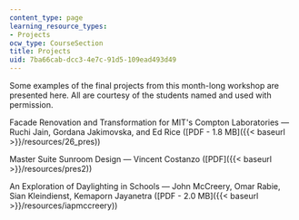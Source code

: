 ```yaml
---
content_type: page
learning_resource_types:
- Projects
ocw_type: CourseSection
title: Projects
uid: 7ba66cab-dcc3-4e7c-91d5-109ead493d49
---
```


Some examples of the final projects from this month-long workshop are presented here. All are courtesy of the students named and used with permission.

Facade Renovation and Transformation for MIT's Compton Laboratories — Ruchi Jain, Gordana Jakimovska, and Ed Rice ([PDF - 1.8 MB]({{< baseurl >}}/resources/26_pres))

Master Suite Sunroom Design — Vincent Costanzo ([PDF]({{< baseurl >}}/resources/pres2))

An Exploration of Daylighting in Schools — John McCreery, Omar Rabie, Sian Kleindienst, Kemaporn Jayanetra ([PDF - 2.0 MB]({{< baseurl >}}/resources/iapmccreery))